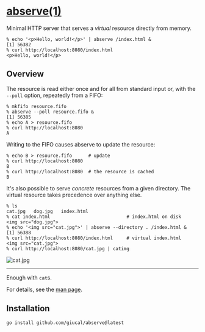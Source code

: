 # [abserve(1)]

[abserve(1)]: man.pod

Minimal HTTP server that serves a *virtual* resource directly from
memory.

    % echo '<p>Hello, world!</p>' | abserve /index.html &
    [1] 56382
    % curl http://localhost:8080/index.html
    <p>Hello, world!</p>

## Overview

The resource is read either once and for all from standard input or, with the
`--poll` option, repeatedly from a FIFO:

    % mkfifo resource.fifo
    % abserve --poll resource.fifo &
    [1] 56385
    % echo A > resource.fifo
    % curl http://localhost:8080
    A

Writing to the FIFO causes abserve to update the resource:

    % echo B > resource.fifo      # update
    % curl http://localhost:8080
    B
    % curl http://localhost:8080  # the resource is cached
    B

It's also possible to serve *concrete* resources from a given
directory. The virtual resource takes precedence over anything else.

    % ls
    cat.jpg   dog.jpg   index.html
    % cat index.html                            # index.html on disk
    <img src="dog.jpg">
    % echo '<img src="cat.jpg">' | abserve --directory . /index.html &
    [1] 56388
    % curl http://localhost:8080/index.html     # virtual index.html
    <img src="cat.jpg">
    % curl http://localhost:8080/cat.jpg | catimg

![cat.jpg](https://gist.githubusercontent.com/giucal/282bf150c6001ae1028bcd92ac3f5f5c/raw/cat.jpg "Copyright 2006 Giuseppe Calabrese. All Rights Reserved.")

* * *

Enough with `cat`s.

For details, see the [man page][abserve(1)].

## Installation

    go install github.com/giucal/abserve@latest
